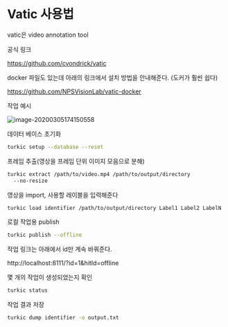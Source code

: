 # Vatic 사용법

vatic은 video annotation tool 

공식 링크

https://github.com/cvondrick/vatic



docker 파일도 있는데 아래의 링크에서 설치 방법을 안내해준다. (도커가 훨씬 쉽다)

https://github.com/NPSVisionLab/vatic-docker



작업 예시

![image-20200305174150558](/home/jonghyun/.config/Typora/typora-user-images/image-20200305174150558.png)



데이터 베이스 초기화

```bash
turkic setup --database --reset
```



프레임 추출(영상을 프레임 단위 이미지 모음으로 분해)

```bash
turkic extract /path/to/video.mp4 /path/to/output/directory
  --no-resize
```



영상을 import, 사용할 레이블을 입력해준다

```bash
turkic load identifier /path/to/output/directory Label1 Label2 LabelN
```



로컬 작업용 publish

```bash
turkic publish --offline
```



작업 링크는 아래에서 id만 계속 바꿔준다.

http://localhost:8111/?id=1&hitId=offline



몇 개의 작업이 생성되었는지 확인

```bash
turkic status
```



작업 결과 저장

```bash
turkic dump identifier -o output.txt
```